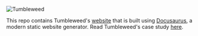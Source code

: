 ![Tumbleweed](https://raw.githubusercontent.com/tumbleweed-cdc/tumbleweed/main/profile/tumbleweed_logo_rectangle.svg)

This repo contains Tumbleweed's [website](https://github.com/tumbleweed-cdc/tumbleweed) that is built using [Docusaurus](https://docusaurus.io/), a modern static website generator.
Read Tumbleweed's case study [here](https://tumbleweed-cdc.github.io/docs/introduction/).
